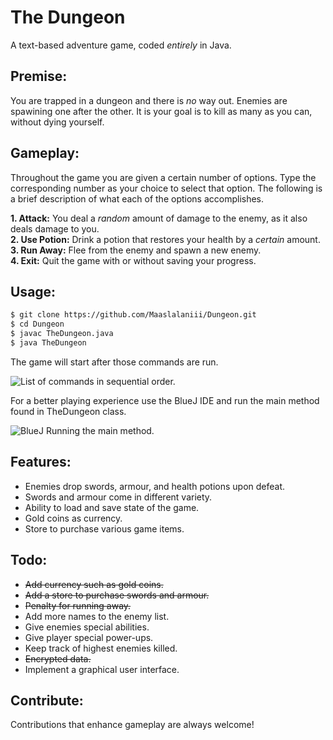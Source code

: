 # The Dungeon
A text-based adventure game, coded _entirely_ in Java.

## Premise:
You are trapped in a dungeon and there is _no_ way out. Enemies are spawining one after the other. It is your goal is to kill as many as you can, without dying yourself.

## Gameplay:
Throughout the game you are given a certain number of options. Type the corresponding number as your choice to select that option. The following is a brief description of what each of the options accomplishes.  

__1. Attack:__ You deal a _random_ amount of damage to the enemy, as it also deals damage to you.  
__2. Use Potion:__ Drink a potion that restores your health by a _certain_ amount.  
__3. Run Away:__ Flee from the enemy and spawn a new enemy.  
__4. Exit:__ Quit the game with or without saving your progress.

## Usage:
```bash
$ git clone https://github.com/Maaslalaniii/Dungeon.git
$ cd Dungeon
$ javac TheDungeon.java
$ java TheDungeon
```

The game will start after those commands are run.

![List of commands in sequential order.](https://camo.githubusercontent.com/51f872bab74820723f6b986b4b22505c79358157/687474703a2f2f696d6167652e70726e747363722e636f6d2f696d6167652f32303866373935643334633134303035383464626336356631306538353930312e706e67)

For a better playing experience use the BlueJ IDE and run the main method found in TheDungeon class.

![BlueJ Running the main method.](https://camo.githubusercontent.com/cbd56c6847966e916062adeec8b339a0383989f3/687474703a2f2f696d6167652e70726e747363722e636f6d2f696d6167652f30656634353766373336363134313264393065363530663433623763333636382e706e67)

## Features:
* Enemies drop swords, armour, and health potions upon defeat.
* Swords and armour come in different variety.
* Ability to load and save state of the game.
* Gold coins as currency.
* Store to purchase various game items.

## Todo:
* ~~Add currency such as gold coins.~~
* ~~Add a store to purchase swords and armour.~~
* ~~Penalty for running away.~~
* Add more names to the enemy list.
* Give enemies special abilities.
* Give player special power-ups.
* Keep track of highest enemies killed.
* ~~Encrypted data.~~
* Implement a graphical user interface.

## Contribute:
Contributions that enhance gameplay are always welcome!
